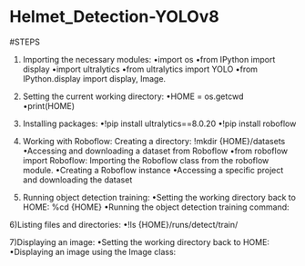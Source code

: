 # Helmet_Detection-YOLOv8

#STEPS

1) Importing the necessary modules:
•import os
•from IPython import display
•import ultralytics
•from ultralytics import YOLO
•from IPython.display import display, Image.


2) Setting the current working directory:
•HOME = os.getcwd
•print(HOME)


3) Installing packages:
•!pip install ultralytics==8.0.20
•!pip install roboflow


4) Working with Roboflow: 
Creating a directory: !mkdir {HOME}/datasets
•Accessing and downloading a dataset from Roboflow
•from roboflow import Roboflow: Importing the Roboflow class from the roboflow module.
•Creating a Roboflow instance
•Accessing a specific project and downloading the dataset


5) Running object detection training:
•Setting the working directory back to HOME:       %cd {HOME}
•Running the object detection training command:


6)Listing files and directories:
•!ls {HOME}/runs/detect/train/


7)Displaying an image:
•Setting the working directory back to HOME:
•Displaying an image using the Image class:


